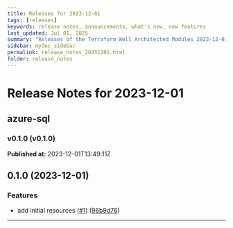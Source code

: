 ```yaml
---
title: Releases for 2023-12-01
tags: [releases]
keywords: release notes, announcements, what's new, new features
last_updated: Jul 01, 2025
summary: "Releases of the Terraform Well Architected Modules 2023-12-01"
sidebar: mydoc_sidebar
permalink: release_notes_20231201.html
folder: release_notes
---
```


# Release Notes for 2023-12-01

## azure-sql
### v0.1.0 (v0.1.0)
**Published at:** 2023-12-01T13:49:11Z

## 0.1.0 (2023-12-01)


### Features

* add initial resources ([#1](https://github.com/CloudNationHQ/terraform-azure-sql/issues/1)) ([96b9d76](https://github.com/CloudNationHQ/terraform-azure-sql/commit/96b9d7679b06546da5bd44307d603268b25adb50))

---

